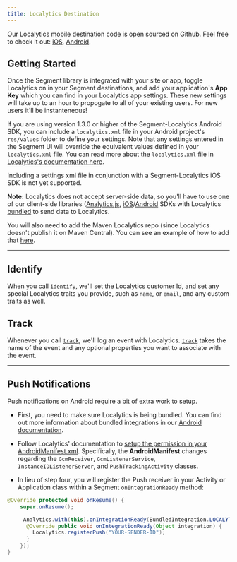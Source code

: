 ```yaml
---
title: Localytics Destination
---
```


Our Localytics mobile destination code is open sourced on Github. Feel free to
check it out:
[iOS](https://github.com/segment-integrations/analytics-ios-integration-localytics),
[Android](https://github.com/segment-integrations/analytics-android-integration-localytics).

## Getting Started

Once the Segment library is integrated with your site or app, toggle Localytics
on in your Segment destinations, and add your application's **App Key** which
you can find in your Localytics app settings. These new settings will take up to
an hour to propogate to all of your existing users. For new users it'll be
instanteneous!

If you are using version 1.3.0 or higher of the Segment-Localytics Android SDK,
you can include a `localytics.xml` file in your Android project's `res/values`
folder to define your settings. Note that any settings entered in the Segment UI
will override the equivalent values defined in your `localytics.xml` file. You
can read more about the `localytics.xml` file in [Localytics's documentation
here](https://docs.localytics.com/dev/android.html#include-localytics-xml-file).

Including a settings xml file in conjunction with a Segment-Localytics iOS SDK
is not yet supported.

**Note:** Localytics does not accept server-side data, so you'll have to use one
of our client-side libraries
([Analytics.js](/docs/sources/website/analytics.js/),
[iOS](/docs/sources/mobile/ios/)/[Android](/docs/sources/mobile/android/) SDKs
with Localytics [bundled](/docs/faqs/sources/bundled-SDK-vs-server) to send data
to Localytics.

You will also need to add the Maven Localytics repo (since Localytics doesn't
publish it on Maven Central). You can see an example of how to add that
[here](https://github.com/segment-integrations/analytics-android-integration-localytics/blob/master/build.gradle#L44).

- - -

## Identify

When you call [`identify`](/docs/spec/identify/), we'll set the Localytics
customer Id, and set any special Localytics traits you provide, such as `name`,
or `email`, and any custom traits as well.

## Track

Whenever you call [`track`](/docs/spec/track/), we'll log an event with
Localytics. [`track`](/docs/spec/track/) takes the name of the event and any
optional properties you want to associate with the event.

- - -

## Push Notifications

Push notifications on Android require a bit of extra work to setup.

* First, you need to make sure Localytics is being bundled. You can find out
  more information about bundled integrations in our [Android
  documentation](/docs/sources/mobile/android/#bundled-integrations).

* Follow Localytics' documentation to [setup the permission in your
  AndroidManifest.xml](http://docs.localytics.com/dev/android.html#modify-androidmanifest-push-android).
  Specifically, the **AndroidManifest** changes regarding the `GcmReceiver`,
  `GcmListenerService`, `InstanceIDListenerServer`, and `PushTrackingActivity`
  classes.

* In lieu of step four, you will register the Push receiver in your Activity or
  Application class within a Segment `onIntegrationReady` method:

```java
@Override protected void onResume() {
    super.onResume();

     Analytics.with(this).onIntegrationReady(BundledIntegration.LOCALYTICS, new Callback() {
      @Override public void onIntegrationReady(Object integration) {
        Localytics.registerPush("YOUR-SENDER-ID");
      }
    });
}
```
